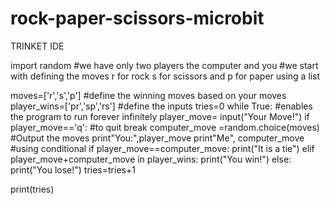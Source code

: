 # rock-paper-scissors-microbit
TRINKET IDE


import random
#we have only two players the computer and you
#we start with defining the moves r for rock s for scissors and p for paper using a list

moves=['r','s','p']
#define the winning moves based on your moves
player_wins=['pr','sp','rs']
#define the inputs
tries=0
while True: #enables the program to run forever infinitely
  player_move= input("Your Move!")
  if player_move=='q': #to quit
    break
  computer_move =random.choice(moves)
  #Output the moves
  print"You:",player_move
  print"Me", computer_move
  #using conditional
  if player_move==computer_move:
    print("It is a tie")
  elif player_move+computer_move in player_wins:
    print("You win!")
  else:
    print("You lose!")
  tries=tries+1
    
print(tries)
